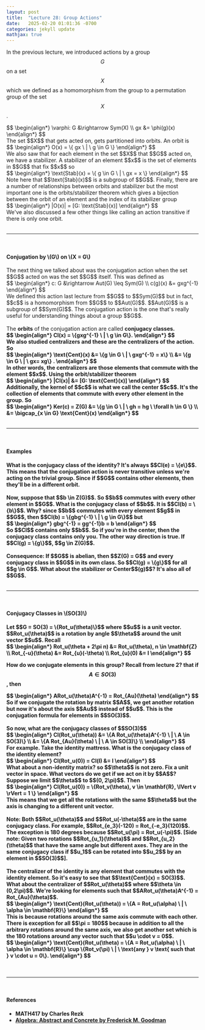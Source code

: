 ```yaml
---
layout: post
title:  "Lecture 28: Group Actions"
date:   2025-02-20 01:01:36 -0700
categories: jekyll update
mathjax: true
---
```

In the previous lecture, we introduced actions by a group $$G$$ on a set $$X$$ which we defined as a homomorphism from the group to a permutation group of the set $$X$$.
<div>
$$
\begin{align*}
\varphi: G &\rightarrow Sym(X) \\
         gx &= \phi(g)(x)
\end{align*}
$$
</div>
The set $$X$$ that gets acted on, gets partitioned into orbits. An orbit is
<div>
$$
\begin{align*}
O(x) = \{ gx \ | \ g \in G \}
\end{align*}
$$
</div>
We also saw that for each element in the set $$X$$ that $$G$$ acted on, we have a stabilizer. A stabilizer of an element $$x$$ is the set of elements in $$G$$ that fix $$x$$ so
<div>
$$
\begin{align*}
\text{Stab}(x) = \{ g \in G \ | \ gx = x \}
\end{align*}
$$
</div>
Note here that $$\text{Stab}(x)$$ is a subgroup of $$G$$. Finally, there are a number of relationships between orbits and stabilizer but the most important one is the orbits/stabilizer theorem which gives a bijection between the orbit of an element and the index of its stabilizer group
<div>
$$
\begin{align*}
|O(x)| = [G: \text{Stab}(x)]
\end{align*}
$$
</div>
We've also discussed a few other things like calling an action transitive if there is only one orbit.
<br>
<br>
<hr>
<br>
<!----------------------------------------------------------------------------->
<h4><b>Conjugation by \(G\) on \(X = G\)</b></h4>
The next thing we talked about was the conjugation action when the set $$G$$ acted on was the set $$G$$ itself. This was defined as 
<div>
	$$
	\begin{align*}
	c: G &\rightarrow Aut(G) \leq Sym(G) \\
	c(g)(x) &= gxg^{-1}
	\end{align*}
	$$
</div>
We defined this action last lecture from $$G$$ to $$Sym(G)$$ but in fact, $$c$$ is a homomorphism from $$G$$ to $$Aut(G)$$. $$Aut(G)$$ is a subgroup of $$Sym(G)$$. The conjugation action is the one that's really useful for understanding things about a group $$G$$. 
<br>
<br>
The <b>orbits</b> of the conjugation action are called <b>conjugacy classes. 
<div>
	$$
	\begin{align*}
	Cl(x) = \{gxg^{-1} \ | \ g \in G\}.
	\end{align*}
	$$
</div>
We also studied <b>centralizers</b> and these are the <b>centralizers</b> of the action. So
<div>
	$$
	\begin{align*}
	\text{Cent}(x) &= \{g \in G \ | \ gxg^{-1} = x\} \\
	               &= \{g \in G \ | \ gx= xg\} .
	\end{align*}
	$$
</div>
In other words, the centralizers are those elements that commute with the element $$x$$. Using the orbit/stabilizer theorem
<div>
	$$
	\begin{align*}
	|Cl(x)| &= [G: \text{Cent}(x)]
	\end{align*}
	$$
</div>
Additionally, the kernel of $$c$$ is what we call the center $$c$$. It's the collection of elements that commute with every other element in the group. So
<div>
	$$
	\begin{align*}
	Ker(c) = Z(G) &= \{g \in G \ | \ gh = hg \ \forall h \in G \} \\
	              &= \bigcap_{x \in G} \text{Cent}(x)
	\end{align*}
	$$
</div>
<br>
<hr>
<br>
<!----------------------------------------------------------------------------->
<h4><b>Examples</b></h4>
What is the conjugacy class of the identity? It's always $$Cl(e) = \{e\}$$. This means that the conjugation action is never transitive unless we're acting on the trivial group. Since if $$G$$ contains other elements, then they'll be in a different orbit.
<br>
<br>
Now, suppose that $$b \in Z(G)$$. So $$b$$ commutes with every other element in $$G$$. What is the conjugacy class of $$b$$. It is $$Cl(b) = \{b\}$$. Why? since $$b$$ commutes with every element $$g$$ in $$G$$, then $$Cl(b) = \{gbg^{-1} \ | \ g \in G\}$$ but
<div>
	$$
	\begin{align*}
	gbg^{-1} = gg^{-1}b = b
	\end{align*}
	$$
</div>
So $$Cl$$ contains only $$b$$. So if you're in the center, then the conjugacy class contains only you. The other way direction is true. If $$Cl(g) = \{g\}$$, $$g \in Z(G)$$. 
<br>
<br>
Consequence: If $$G$$ is abelian, then $$Z(G) = G$$ and every conjugacy class in $$G$$ in its own class. So $$Cl(g) = \{g\}$$ for all $$g \in G$$. What about the stabilizer or Center$$(g)$$? It's also all of $$G$$.
<br>
<br>
<hr>
<br>
<!----------------------------------------------------------------------------->
<h4><b>Conjugacy Classes in \(SO(3)\)</b></h4>
Let $$G = SO(3) = \{Rot_u(\theta)\}$$ where $$u$$ is a unit vector. $$Rot_u(\theta)$$ is a rotation by angle $$\theta$$ around the unit vector $$u$$. Recall
<div>
	$$
	\begin{align*}
	 Rot_u(\theta + 2\pi n) &= Rot_u(\theta), n \in \mathbf{Z} \\
	 Rot_{-u}(\theta) &= Rot_{u}(-\theta) \\
	 Rot_{u}(0) &= I
	\end{align*}
	$$
</div>


How do we conjugate elements in this group? Recall from lecture 2? that if $$A \in SO(3)$$, then
<div>
	$$
	\begin{align*}
	ARot_u(\theta)A^{-1} = Rot_{Au}(\theta)
	\end{align*}
	$$
</div>
So if we conjugate the rotation by matrix $$A$$, we get another rotation but now it's about the axis $$Au$$ instead of $$u$$. This is the conjugation formula for elements in $$SO(3)$$.
<br>
<br>
So now, what are the conjugacy classes of $$SO(3)$$
<div>
	$$
	\begin{align*}
	Cl(Rot_u(\theta)) &= \{A Rot_u(\theta)A^{-1} \ | \ A \in SO(3)\} \\
	                  &= \{A Rot_{Au}(\theta) \ | \ A \in SO(3)\} \\
	\end{align*}
	$$
</div>
For example. Take the identity mattress. What is the conjugacy class of the identity element?
<div>
	$$
	\begin{align*}
	Cl(Rot_u(0)) = Cl(I) &= I
	\end{align*}
	$$
</div>
What about a non-identity matrix? so $$\theta$$ is not zero. Fix a unit vector in space. What vectors do we get if we act on it by $$A$$? Suppose we limit $$\theta$$ to $$(0, 2\pi)$$. Then
<div>
	$$
	\begin{align*}
	Cl(Rot_u(0)) = \{Rot_v(\theta), v \in \mathbf{R}, \lVert v \rVert = 1 \}
	\end{align*}
	$$
</div>
This means that we get all the rotations with the same $$\theta$$ but the axis is changing to a different unit vector. 
<br>
<br>
Note: Both $$Rot_u(\theta)$$ and $$Rot_u(-\theta)$$ are in the same conjugacy class. For example, $$Rot_{e_3}(-120) = Rot_{-e_3}(120)$$. The exception is 180 degrees because $$Rot_u(\pi) = Rot_u(-\pi)$$. [Side note: Given two rotations $$Rot_{u_1}(\theta)$$ and $$Rot_{u_2}(\theta)$$ that have the same angle but different axes. They are in the same conjugacy class if $$u_1$$ can be rotated into $$u_2$$ by an element in $$SO(3)$$].
<br>
<br>
The centralizer of the identity is any element that commutes with the identity element. So it's easy to see that $$\text{Cent}(x) = SO(3)$$. What about the centralizer of $$Rot_u(\theta)$$ where $$\theta \in (0,2\pi)$$. We're looking for elements such that $$ARot_u(\theta)A^{-1} = Rot_{Au}(\theta)$$. 
<div>
	$$
	\begin{align*}
	\text{Cent}(Rot_u(\theta)) = \{A = Rot_u(\alpha) \ | \ \alpha \in \mathbf{R}\} 
	\end{align*}
	$$
</div>
This is because rotations around the same axis commute with each other. There is exception for all $$\pi = 180$$ because in addition to all the arbitrary rotations around the same axis, we also get another set which is the 180 rotations around any vector such that $$u \cdot v = 0$$. 
<div>
	$$
	\begin{align*}
	\text{Cent}(Rot_u(\theta) = \{A = Rot_u(\alpha) \ | \ \alpha \in \mathbf{R}\} \cup \{Rot_v(\pi) \ | \ \text{any } v \text{ such that } v \cdot u = 0\}.
	\end{align*}
	$$
</div>
<br>
<br>
<hr>
<br>
<!----------------------------------------------------------------------------->
<h4><b>References</b></h4>
<ul>
	<li>MATH417 by Charles Rezk</li>
	<li><a href="https://homepage.divms.uiowa.edu/~goodman/algebrabook.dir/algebrabook.html">Algebra: Abstract and Concrete by Frederick M. Goodman</a></li>
</ul>






















